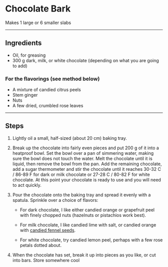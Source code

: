 # Chocolate Bark

Makes 1 large or 6 smaller slabs

---

## Ingredients

* Oil, for greasing
* 300 g dark, milk, or white chocolate (depending on what you are going to add)

### For the flavorings (see method below)
* A mixture of candied citrus peels
* Stem ginger
* Nuts
* A few dried, crumbled rose leaves

---

## Steps

1.  Lightly oil a small, half-sized (about 20 cm) baking tray.
2.  Break up the chocolate into fairly even pieces and put 200 g of it into a heatproof bowl. Set the bowl over a pan of simmering water, making sure the bowl does not touch the water. Melt the chocolate until it is liquid, then remove the bowl from the pan. Add the remaining chocolate, add a sugar thermometer and stir the chocolate until it reaches 30-32 C / 86-89 F for dark or milk chocolate or 27-28 C / 80-82 F for white chocolate. At this point your chocolate is ready to use and you will need to act quickly.
3.  Pour the chocolate onto the baking tray and spread it evenly with a spatula. Sprinkle over a choice of flavors:

    * For dark chocolate, I like either candied orange or grapefruit peel with finely chopped nuts (hazelnuts or pistachios work best).
    
    * For milk chocolate, I like candied lime with salt, or candied orange with [candied fennel seeds](https://github.com/EanNewton/Citrus/blob/master/Sweet%20Preserves%20and%20Sweets/Candied%20Fennel%20Seeds.md). 
    
    * For white chocolate, try candied lemon peel, perhaps with a few rose petals dotted about.

4. When the chocolate has set, break it up into pieces as you like, or cut into bars. Store somewhere cool 
